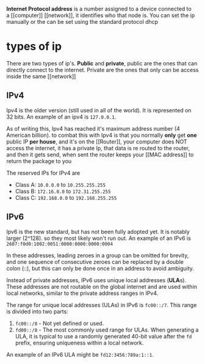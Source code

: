 **Internet Protocol address** is a number assigned to a device connected to a [[computer]] [[network]], it identifies who that node is.
You can set the ip manually or the can be set using the standard protocol dhcp
# types of ip

There are two types of ip's. **Public** and **private**, public are the ones that can directly connect to the internet. Private are the ones that only can be access inside the same [[network]]

## IPv4
Ipv4 is the older version (still used in all of the world). It is represented on 32 bits. An example of an ipv4 is `127.0.0.1`. 

As of writing this, Ipv4 has reached it's maximum address number (4 American billion). to combat this with Ipv4 is that you normally **only** get **one** public IP **per house**, and it's on the [[Router]], your computer does NOT access the internet, it has a private Ip, that data is re routed to the router, and then it gets send, when sent the router keeps your [[MAC address]] to return the package to you

The reserved IPs for IPv4 are
- Class A: `10.0.0.0` to `10.255.255.255`
- Class B: `172.16.0.0` to `172.31.255.255`
- Class C: `192.168.0.0` to `192.168.255.255`

## IPv6

Ipv6 is the new standard, but has not been fully adopted yet. It is notably larger (2^128). so they most likely won't run out.
An example of an IPv6 is `2607:f0d0:1002:0051:0000:0000:0000:0004`

In these addresses, leading zeroes in a group can be omitted for brevity, and one sequence of consecutive zeroes can be replaced by a double colon (::), but this can only be done once in an address to avoid ambiguity.

Instead of private addresses, IPv6 uses unique local addresses (**ULA**s). These addresses are not routable on the global internet and are used within local networks, similar to the private address ranges in IPv4.

The range for unique local addresses (ULAs) in IPv6 is `fc00::/7`. This range is divided into two parts:

1. `fc00::/8` - Not yet defined or used.
2. `fd00::/8` - The most commonly used range for ULAs. When generating a ULA, it is typical to use a randomly generated 40-bit value after the `fd` prefix, ensuring uniqueness within a local network.

An example of an IPv6 ULA might be `fd12:3456:789a:1::1`.
